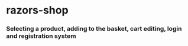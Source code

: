 # razors-shop

### Selecting a product, adding to the basket, cart editing, login and registration system
